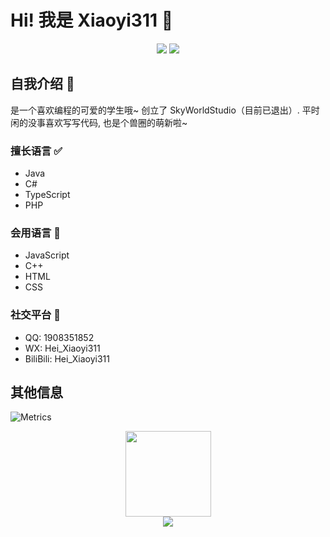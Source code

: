 # Hi! 我是 Xiaoyi311 👋

<div align="center"> 
  <img src="https://visitor-badge.glitch.me/badge?page_id=Xiaoyi311" />
  <span> <img src="https://img.shields.io/badge/%E5%AD%A6%E7%94%9F-Student-green"/> </span>
</div>


## 自我介绍 📕

是一个喜欢编程的可爱的学生哦~ 创立了 SkyWorldStudio（目前已退出）. 平时闲的没事喜欢写写代码, 也是个兽圈的萌新啦~

### 擅长语言 ✅
- Java
- C#
- TypeScript
- PHP

### 会用语言 📖
- JavaScript
- C++
- HTML
- CSS

### 社交平台 💭
- QQ: 1908351852
- WX: Hei_Xiaoyi311
- BiliBili: Hei_Xiaoyi311

## 其他信息

![Metrics](https://metrics.lecoq.io/Xiaoyi311?template=classic&languages=1&isocalendar=1&people=1&repositories=1&base=header%2C%20activity%2C%20community%2C%20repositories%2C%20metadata&base.indepth=false&base.hireable=false&base.skip=false&repositories.batch=100&repositories.forks=false&repositories.affiliations=owner&isocalendar=false&isocalendar.duration=half-year&languages=false&languages.limit=8&languages.threshold=0%25&languages.other=false&languages.colors=github&languages.sections=most-used&languages.indepth=false&languages.analysis.timeout=15&languages.analysis.timeout.repositories=7.5&languages.categories=markup%2C%20programming&languages.recent.categories=markup%2C%20programming&languages.recent.load=300&languages.recent.days=14&people=false&people.limit=24&people.identicons=false&people.identicons.hide=false&people.size=28&people.types=followers%2C%20following&people.shuffle=false&repositories=false&repositories.pinned=0&repositories.starred=0&repositories.random=0&repositories.order=featured%2C%20pinned%2C%20starred%2C%20random&config.timezone=Asia%2FShanghai)

<div align="center"> <img height="137px" src="https://github-readme-stats.vercel.app/api?username=Xiaoyi311&hide_title=true&hide_border=true&show_icons=trueline_height=21&text_color=000&icon_color=000&bg_color=0,ea6161,ffc64d,fffc4d,52fa5a&theme=graywhite" /> </div>
<div align="center"> <img src="https://github-readme-streak-stats.herokuapp.com/?user=Xiaoyi311" /> </div>

